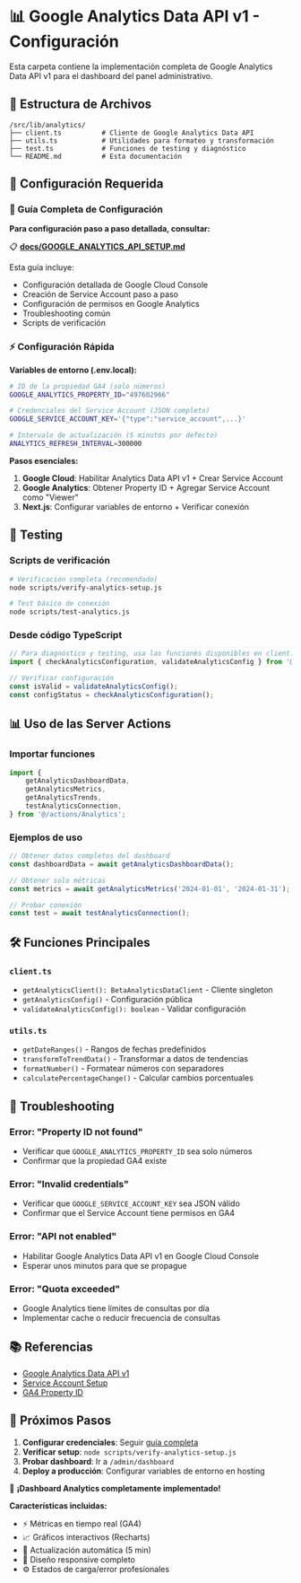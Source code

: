 # 📊 Google Analytics Data API v1 - Configuración

Esta carpeta contiene la implementación completa de Google Analytics Data API v1 para el dashboard del panel administrativo.

## 📁 Estructura de Archivos

```
/src/lib/analytics/
├── client.ts          # Cliente de Google Analytics Data API
├── utils.ts           # Utilidades para formateo y transformación
├── test.ts            # Funciones de testing y diagnóstico
└── README.md          # Esta documentación
```

## 🔧 Configuración Requerida

### 📖 Guía Completa de Configuración

**Para configuración paso a paso detallada, consultar:**

📋 **[docs/GOOGLE_ANALYTICS_API_SETUP.md](../../../docs/GOOGLE_ANALYTICS_API_SETUP.md)**

Esta guía incluye:

- Configuración detallada de Google Cloud Console
- Creación de Service Account paso a paso
- Configuración de permisos en Google Analytics
- Troubleshooting común
- Scripts de verificación

### ⚡ Configuración Rápida

**Variables de entorno (.env.local):**

```bash
# ID de la propiedad GA4 (solo números)
GOOGLE_ANALYTICS_PROPERTY_ID="497602966"

# Credenciales del Service Account (JSON completo)
GOOGLE_SERVICE_ACCOUNT_KEY='{"type":"service_account",...}'

# Intervalo de actualización (5 minutos por defecto)
ANALYTICS_REFRESH_INTERVAL=300000
```

**Pasos esenciales:**

1. **Google Cloud**: Habilitar Analytics Data API v1 + Crear Service Account
2. **Google Analytics**: Obtener Property ID + Agregar Service Account como "Viewer"
3. **Next.js**: Configurar variables de entorno + Verificar conexión

## 🧪 Testing

### Scripts de verificación

```bash
# Verificación completa (recomendado)
node scripts/verify-analytics-setup.js

# Test básico de conexión
node scripts/test-analytics.js
```

### Desde código TypeScript

```typescript
// Para diagnóstico y testing, usa las funciones disponibles en client.ts
import { checkAnalyticsConfiguration, validateAnalyticsConfig } from '@/lib/analytics/client';

// Verificar configuración
const isValid = validateAnalyticsConfig();
const configStatus = checkAnalyticsConfiguration();
```

## 📊 Uso de las Server Actions

### Importar funciones

```typescript
import {
    getAnalyticsDashboardData,
    getAnalyticsMetrics,
    getAnalyticsTrends,
    testAnalyticsConnection,
} from '@/actions/Analytics';
```

### Ejemplos de uso

```typescript
// Obtener datos completos del dashboard
const dashboardData = await getAnalyticsDashboardData();

// Obtener solo métricas
const metrics = await getAnalyticsMetrics('2024-01-01', '2024-01-31');

// Probar conexión
const test = await testAnalyticsConnection();
```

## 🛠️ Funciones Principales

### `client.ts`

- `getAnalyticsClient(): BetaAnalyticsDataClient` - Cliente singleton
- `getAnalyticsConfig()` - Configuración pública
- `validateAnalyticsConfig(): boolean` - Validar configuración

### `utils.ts`

- `getDateRanges()` - Rangos de fechas predefinidos
- `transformToTrendData()` - Transformar a datos de tendencias
- `formatNumber()` - Formatear números con separadores
- `calculatePercentageChange()` - Calcular cambios porcentuales

## 🚨 Troubleshooting

### Error: "Property ID not found"

- Verificar que `GOOGLE_ANALYTICS_PROPERTY_ID` sea solo números
- Confirmar que la propiedad GA4 existe

### Error: "Invalid credentials"

- Verificar que `GOOGLE_SERVICE_ACCOUNT_KEY` sea JSON válido
- Confirmar que el Service Account tiene permisos en GA4

### Error: "API not enabled"

- Habilitar Google Analytics Data API v1 en Google Cloud Console
- Esperar unos minutos para que se propague

### Error: "Quota exceeded"

- Google Analytics tiene límites de consultas por día
- Implementar cache o reducir frecuencia de consultas

## 📚 Referencias

- [Google Analytics Data API v1](https://developers.google.com/analytics/devguides/reporting/data/v1)
- [Service Account Setup](https://cloud.google.com/iam/docs/service-accounts)
- [GA4 Property ID](https://support.google.com/analytics/answer/7372977)

## 🎯 Próximos Pasos

1. **Configurar credenciales**: Seguir [guía completa](../../../docs/GOOGLE_ANALYTICS_API_SETUP.md)
2. **Verificar setup**: `node scripts/verify-analytics-setup.js`
3. **Probar dashboard**: Ir a `/admin/dashboard`
4. **Deploy a producción**: Configurar variables de entorno en hosting

🎉 **¡Dashboard Analytics completamente implementado!**

**Características incluidas:**

- ⚡ Métricas en tiempo real (GA4)
- 📈 Gráficos interactivos (Recharts)
- 🔄 Actualización automática (5 min)
- 📱 Diseño responsive completo
- ⚙️ Estados de carga/error profesionales
